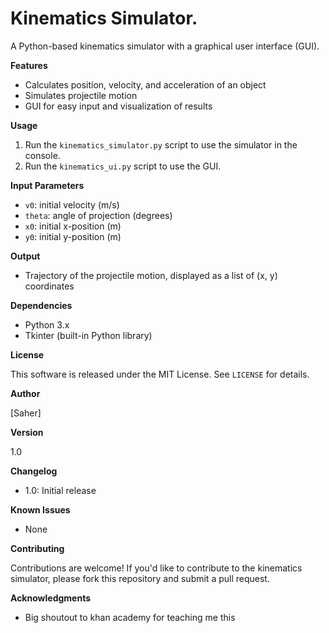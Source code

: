 # Kinematics Simulator.

A Python-based kinematics simulator with a graphical user interface (GUI).

**Features**

- Calculates position, velocity, and acceleration of an object
- Simulates projectile motion
- GUI for easy input and visualization of results

**Usage**

1. Run the `kinematics_simulator.py` script to use the simulator in the console.
2. Run the `kinematics_ui.py` script to use the GUI.

**Input Parameters**

- `v0`: initial velocity (m/s)
- `theta`: angle of projection (degrees)
- `x0`: initial x-position (m)
- `y0`: initial y-position (m)

**Output**

- Trajectory of the projectile motion, displayed as a list of (x, y) coordinates

**Dependencies**

- Python 3.x
- Tkinter (built-in Python library)

**License**

This software is released under the MIT License. See `LICENSE` for details.

**Author**

[Saher]

**Version**

1.0

**Changelog**

- 1.0: Initial release

**Known Issues**

- None

**Contributing**

Contributions are welcome! If you'd like to contribute to the kinematics simulator, please fork this repository and submit a pull request.

**Acknowledgments**

- Big shoutout to khan academy for teaching me this
